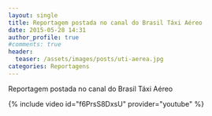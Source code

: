 ```yaml
---
layout: single
title: Reportagem postada no canal do Brasil Táxi Aéreo
date: 2015-05-28 14:31
author_profile: true
#comments: true
header:
  teaser: /assets/images/posts/uti-aerea.jpg
categories: Reportagens
---
```


Reportagem postada no canal do Brasil Táxi Aéreo 

{% include video id="f6PrsS8DxsU" provider="youtube" %}
